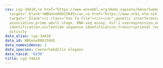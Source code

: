```yaml
---
csv: cyp-34A10,<a href="https://www.ensembl.org/Homo_sapiens/Gene/Summary?db=core;g=WBGene00015045"
  target="_blank">WBGene00015045</a>,<a href="https://www.ncbi.nlm.nih.gov/pubmed/30894454"
  target="_blank"><i class="fas fa-file"></i></a>",genetic interference,functional
  association,prime adult stage, RNA-seq assay, hsf-1 overexpression,nucleotide sequence
  identification,nucleotide sequence identification,transcriptional regulation,up-regulates
  activity
data_alias: cyp-34A10
data_id: WBGene00015045
data_numevidence: 1
data_species: Caenorhabditis elegans
data_taxid: '6239'
title: cyp-34A10
---
```

